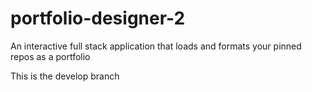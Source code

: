 # portfolio-designer-2
An interactive full stack application that loads and formats your pinned repos as a portfolio

This is the develop branch

